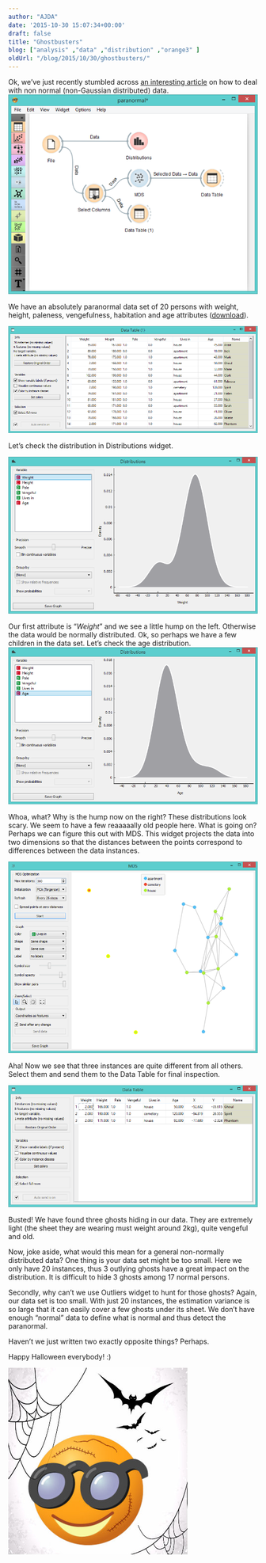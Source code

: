 ```yaml
---
author: "AJDA"
date: '2015-10-30 15:07:34+00:00'
draft: false
title: "Ghostbusters"
blog: ["analysis" ,"data" ,"distribution" ,"orange3" ]
oldUrl: "/blog/2015/10/30/ghostbusters/"
---
```


Ok, we’ve just recently stumbled across [an interesting article](http://www.isixsigma.com/tools-templates/normality/dealing-non-normal-data-strategies-and-tools/) on how to deal with non normal (non-Gaussian distributed) data.
![](paranormal1.png)

We have an absolutely paranormal data set of 20 persons with weight, height, paleness, vengefulness, habitation and age attributes ([download](https://docs.google.com/spreadsheets/d/1KycPyD1KdX8NFCQhS6OnrOZqVds5nppljwFCesba3RA/edit?usp=sharing)).

![](paranormal2.png)

Let’s check the distribution in Distributions widget.

![](paranormal3.png)

Our first attribute is “_Weight_” and we see a little hump on the left. Otherwise the data would be normally distributed. Ok, so perhaps we have a few children in the data set. Let’s check the age distribution.
![](paranormal4.png)

Whoa, what? Why is the hump now on the right? These distributions look scary. We seem to have a few reaaaaally old people here. What is going on? Perhaps we can figure this out with MDS. This widget projects the data into two dimensions so that the distances between the points correspond to differences between the data instances.

![](paranormal5.png)

Aha! Now we see that three instances are quite different from all others. Select them and send them to the Data Table for final inspection.

![](paranormal6.png)

Busted! We have found three ghosts hiding in our data. They are extremely light (the sheet they are wearing must weight around 2kg), quite vengeful and old.

Now, joke aside, what would this mean for a general non-normally distributed data? One thing is your data set might be too small. Here we only have 20 instances, thus 3 outlying ghosts have a great impact on the distribution. It is difficult to hide 3 ghosts among 17 normal persons.

Secondly, why can’t we use Outliers widget to hunt for those ghosts? Again, our data set is too small. With just 20 instances, the estimation variance is so large that it can easily cover a few ghosts under its sheet. We don’t have enough “normal” data to define what is normal and thus detect the paranormal.

Haven’t we just written two exactly opposite things? Perhaps.

Happy Halloween everybody! :)

![](spooky-orange.jpg)
